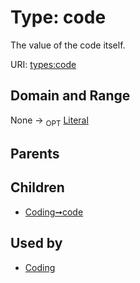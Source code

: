
# Type: code


The value of the code itself.

URI: [types:code](https://ccdh.example.org/datatypes/code)


## Domain and Range

None ->  <sub>OPT</sub> [Literal](types/Literal.md)

## Parents


## Children

 *  [Coding➞code](Coding_code.md)

## Used by

 * [Coding](Coding.md)
